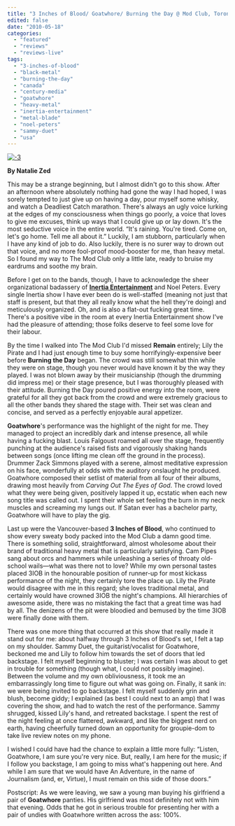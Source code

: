 ```yaml
---
title: "3 Inches of Blood/ Goatwhore/ Burning the Day @ Mod Club, Toronto ON, May 13, 2010"
edited: false
date: "2010-05-18"
categories:
  - "featured"
  - "reviews"
  - "reviews-live"
tags:
  - "3-inches-of-blood"
  - "black-metal"
  - "burning-the-day"
  - "canada"
  - "century-media"
  - "goatwhore"
  - "heavy-metal"
  - "inertia-entertainment"
  - "metal-blade"
  - "noel-peters"
  - "sammy-duet"
  - "usa"
---
```


[![-3](http://www.hellbound.ca/wp-content/uploads/2010/05/32-300x225.jpg "-3")](http://www.hellbound.ca/wp-content/uploads/2010/05/32.jpg)

**By Natalie Zed**

This may be a strange beginning, but I almost didn't go to this show. After an afternoon where absolutely nothing had gone the way I had hoped, I was sorely tempted to just give up on having a day, pour myself some whisky, and watch a Deadliest Catch marathon. There's always an ugly voice lurking at the edges of my consciousness when things go poorly, a voice that loves to give me excuses, think up ways that I could give up or lay down. It's the most seductive voice in the entire world. “It's raining. You're tired. Come on, let's go home. Tell me all about it.” Luckily, I am stubborn, particularly when I have any kind of job to do. Also luckily, there is no surer way to drown out that voice, and no more fool-proof mood-booster for me, than heavy metal. So I found my way to The Mod Club only a little late, ready to bruise my eardrums and soothe my brain.

Before I get on to the bands, though, I have to acknowledge the sheer organizational badassery of [**Inertia Entertainment**](http://www.inertia-entertainment.com) and Noel Peters. Every single Inertia show I have ever been do is well-staffed (meaning not just that staff is present, but that they all really know what the hell they're doing) and meticulously organized. Oh, and is also a flat-out fucking great time. There's a positive vibe in the room at every Inertia Entertainment show I've had the pleasure of attending; those folks deserve to feel some love for their labour.

By the time I walked into The Mod Club I'd missed **Remain** entirely; Lily the Pirate and I had just enough time to buy some horrifyingly-expensive beer before **Burning the Day** began. The crowd was still somewhat thin while they were on stage, though you never would have known it by the way they played. I was not blown away by their musicianship (though the drumming did impress me) or their stage presence, but I was thoroughly pleased with their attitude. Burning the Day poured positive energy into the room, were grateful for all they got back from the crowd and were extremely gracious to all the other bands they shared the stage with. Their set was clean and concise, and served as a perfectly enjoyable aural appetizer.

**Goatwhore**'s performance was the highlight of the night for me. They managed to project an incredibly dark and intense presence, all while having a fucking blast. Louis Falgoust roamed all over the stage, frequently punching at the audience's raised fists and vigorously shaking hands between songs (once lifting me clean off the ground in the process). Drummer Zack Simmons played with a serene, almost meditative expression on his face, wonderfully at odds with the auditory onslaught he produced. Goatwhore composed their setlist of material from all four of their albums, drawing most heavily from _Carving Out The Eyes of God_. The crowd loved what they were being given, positively lapped it up, ecstatic when each new song title was called out. I spent their whole set feeling the burn in my neck muscles and screaming my lungs out. If Satan ever has a bachelor party, Goatwhore will have to play the gig.

Last up were the Vancouver-based **3 Inches of Blood**, who continued to show every sweaty body packed into the Mod Club a damn good time. There is something solid, straightforward, almost wholesome about their brand of traditional heavy metal that is particularly satisfying. Cam Pipes sang about orcs and hammers while unleashing a series of throaty old-school wails—what was there not to love? While my own personal tastes placed 3IOB in the honourable position of runner-up for most kickass performance of the night, they certainly tore the place up. Lily the Pirate would disagree with me in this regard; she loves traditional metal, and certainly would have crowned 3IOB the night's champions. All hierarchies of awesome aside, there was no mistaking the fact that a great time was had by all. The denizens of the pit were bloodied and bemused by the time 3IOB were finally done with them.

There was one more thing that occurred at this show that really made it stand out for me: about halfway through 3 Inches of Blood's set, I felt a tap on my shoulder. Sammy Duet, the guitarist/vocalist for Goatwhore, beckoned me and Lily to follow him towards the set of doors that led backstage. I felt myself beginning to bluster; I was certain I was about to get in trouble for something (though what, I could not possibly imagine). Between the volume and my own obliviousness, it took me an embarrassingly long time to figure out what was going on. Finally, it sank in: we were being invited to go backstage. I felt myself suddenly grin and blush, become giddy; I explained (as best I could next to an amp) that I was covering the show, and had to watch the rest of the performance. Sammy shrugged, kissed Lily's hand, and retreated backstage. I spent the rest of the night feeling at once flattered, awkward, and like the biggest nerd on earth, having cheerfully turned down an opportunity for groupie-dom to take live review notes on my phone.

I wished I could have had the chance to explain a little more fully: “Listen, Goatwhore, I am sure you're very nice. But, really, I am here for the music; if I follow you backstage, I am going to miss what's happening out here. And while I am sure that we would have An Adventure, in the name of Journalism (and, er, Virtue), I must remain on this side of those doors.”

Postscript: As we were leaving, we saw a young man buying his girlfriend a pair of **Goatwhore** panties. His girlfriend was most definitely not with him that evening. Odds that he got in serious trouble for presenting her with a pair of undies with Goatwhore written across the ass: 100%.
